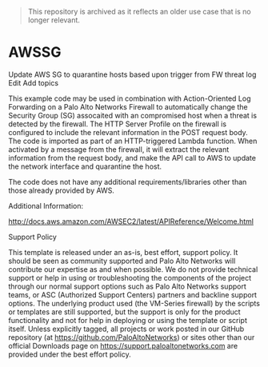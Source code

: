 > This repository is archived as it reflects an older use case that is no longer relevant.

# AWSSG
Update AWS SG to quarantine hosts based upon trigger from FW threat log Edit Add topics

This example code may be used in combination with Action-Oriented Log Forwarding on a Palo Alto Networks Firewall to automatically change the Security Group (SG) assocaited with an compromised host when a threat is detected by the firewall. The HTTP Server Profile on the firewall is configured to include the relevant information in the POST request body. The code is imported as part of an HTTP-triggered Lambda function. When activated by a message from the firewall, it will extract the relevant information from the request body, and make the API call to AWS to update the network interface and quarantine the host.

The code does not have any additional requirements/libraries other than those already provided by AWS.

Additional Information:

http://docs.aws.amazon.com/AWSEC2/latest/APIReference/Welcome.html

Support Policy

This template is released under an as-is, best effort, support policy. It should be seen as community supported and Palo Alto Networks will contribute our expertise as and when possible. We do not provide technical support or help in using or troubleshooting the components of the project through our normal support options such as Palo Alto Networks support teams, or ASC (Authorized Support Centers) partners and backline support options. The underlying product used (the VM-Series firewall) by the scripts or templates are still supported, but the support is only for the product functionality and not for help in deploying or using the template or script itself. Unless explicitly tagged, all projects or work posted in our GitHub repository (at https://github.com/PaloAltoNetworks) or sites other than our official Downloads page on https://support.paloaltonetworks.com are provided under the best effort policy.
